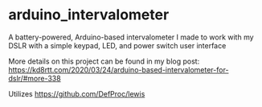 # arduino_intervalometer
A battery-powered, Arduino-based intervalometer I made to work with my DSLR with a simple keypad, LED, and power switch user interface

More details on this project can be found in my blog post: https://kd8rtt.com/2020/03/24/arduino-based-intervalometer-for-dslr/#more-338

Utilizes https://github.com/DefProc/lewis
